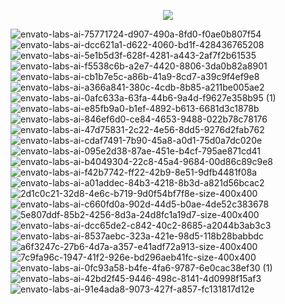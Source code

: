 <p align="center" dir="auto">
  <a href="https://ogtal.com"><img src="https://github.com/user-attachments/assets/b05ebc56-fa8c-42a9-88f9-d459979dd618" secured-asset-link="" style="max-width: 100%;"></a>
 </p>

![envato-labs-ai-75771724-d907-490a-8fd0-f0ae0b807f54](https://github.com/user-attachments/assets/020785f6-f3be-4863-8c78-331590d4c27e)
![envato-labs-ai-dcc621a1-d622-4060-bd1f-428436765208](https://github.com/user-attachments/assets/32d712aa-ccb4-4810-a558-79aa94335fc6)
![envato-labs-ai-5e1b5d3f-628f-4281-a443-2af7f2b61535](https://github.com/user-attachments/assets/b32a2ba1-fa25-4c16-9a25-55a0334f972a)
![envato-labs-ai-f5538c6b-a2e7-4420-8806-3da0b82a8901](https://github.com/user-attachments/assets/34b92426-d37c-40d7-bfa6-a37b499f51dd)
![envato-labs-ai-cb1b7e5c-a86b-41a9-8cd7-a39c9f4ef9e8](https://github.com/user-attachments/assets/49f34092-16ca-4bb2-8ebd-bbe317b262c4)
![envato-labs-ai-a366a841-380c-4cdb-8b85-a211be005ae2](https://github.com/user-attachments/assets/a5319021-12bb-44eb-b4ba-8bb3f5b80467)
![envato-labs-ai-0afc633a-63fa-44b6-9a4d-f9627e358b95 (1)](https://github.com/user-attachments/assets/f2ed5554-586d-40d1-bec5-f931e793c286)
![envato-labs-ai-e85fb9a0-b1ef-4892-b613-6681d3c1878b](https://github.com/user-attachments/assets/60c23a9c-3c33-44e2-a873-b1e52338fe44)
![envato-labs-ai-846ef6d0-ce84-4653-9488-022b78c78176](https://github.com/user-attachments/assets/a435ce04-3763-42bd-80c8-ec0d66f0ab93)
![envato-labs-ai-47d75831-2c22-4e56-8dd5-9276d2fab762](https://github.com/user-attachments/assets/bb011601-f687-4ee9-abb4-bb5dc41ac3db)
![envato-labs-ai-cdaf7491-7b90-45a8-a0d1-75d0a7dc020e](https://github.com/user-attachments/assets/5fd488b1-408e-4b52-968b-7fde6db03bc0)
![envato-labs-ai-095e2d38-87ae-451e-b4cf-795ae871cd41](https://github.com/user-attachments/assets/5db1ff53-7708-4630-82e1-1a74479c539d)
![envato-labs-ai-b4049304-22c8-45a4-9684-00d86c89c9e8](https://github.com/user-attachments/assets/f7c960bf-c073-4f1e-ab4c-bfe89b6c5305)
![envato-labs-ai-f42b7742-ff22-42b9-8e51-9dfb4481f08a](https://github.com/user-attachments/assets/c8bc2b37-78b6-453d-b2ce-eb2a61394072)
![envato-labs-ai-a01addec-84b3-4218-8b3d-a821d56bcac2](https://github.com/user-attachments/assets/950ee388-68ac-4d0c-afb9-a3f3dbec668a)
![2d1c0c21-32d8-4e6c-b719-9d0f54bf7f8e-size-400x400](https://github.com/user-attachments/assets/dbad722e-159f-47a9-843a-bb3787e22223)
![envato-labs-ai-c660fd0a-902d-44d5-b0ae-4de52c383678](https://github.com/user-attachments/assets/9a4ed6f5-4a74-4197-9a67-d40674c41b8c)
![5e807ddf-85b2-4256-8d3a-24d8fc1a19d7-size-400x400](https://github.com/user-attachments/assets/40046147-6c0a-49a8-a8f3-4a69bbf8fd35)
![envato-labs-ai-dcc65de2-c842-40c2-8685-a2044b3ab3c3](https://github.com/user-attachments/assets/84f166c8-99bb-4692-b908-a29e6e314966)
![envato-labs-ai-8537aebc-323a-421e-98d5-118b28babbdc](https://github.com/user-attachments/assets/494cd9f8-6727-414e-972a-8b751fe12bcc)
![a6f3247c-27b6-4d7a-a357-e41adf72a913-size-400x400](https://github.com/user-attachments/assets/b52c207f-9950-4894-b20b-6c0126f973c4)
![7c9fa96c-1947-41f2-926e-bd296aeb41fc-size-400x400](https://github.com/user-attachments/assets/faabb79f-cc0c-41a1-99da-6a845bb90486)
![envato-labs-ai-0fc93a58-b4fe-4fa6-9787-6e0cac38ef30 (1)](https://github.com/user-attachments/assets/481a993d-0cfc-4824-9351-79f7cae9a459)
![envato-labs-ai-42bd2f45-9446-498c-8141-4d0998f15af3](https://github.com/user-attachments/assets/bd9d8db4-3d62-4aa4-8398-9bf1344b0f9a)
![envato-labs-ai-91e4ada8-9073-427f-a857-fc131817d12e](https://github.com/user-attachments/assets/514f01f0-d354-44d3-b49d-6dafa016473a)

